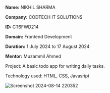 **Name:** NIKHIL SHARMA

**Company:** CODTECH IT SOLUTIONS

**ID:** CT6FWD214

**Domain:** Frontend Development

**Duration:** 1 July 2024 to 17 August 2024

**Mentor:** Muzammil Ahmed

Project: A basic todo app for writing daily tasks.

Technology used: HTML, CSS, Javasript

![Screenshot 2024-08-14 220352](https://github.com/user-attachments/assets/7c0f3899-2532-4d9c-ba31-466f002ebd2d)

 
